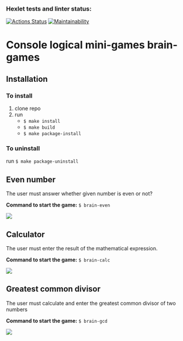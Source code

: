 ### Hexlet tests and linter status:
[![Actions Status](https://github.com/kitXIII/python-project-49/workflows/hexlet-check/badge.svg)](https://github.com/kitXIII/python-project-49/actions)
[![Maintainability](https://api.codeclimate.com/v1/badges/4de0f5c1b05c75e2e302/maintainability)](https://codeclimate.com/github/kitXIII/python-project-49/maintainability)

# Console logical mini-games brain-games

## Installation

### To install

1. clone repo
2. run
    - `$ make install`
    - `$ make build`
    - `$ make package-install`

### To uninstall

 run `$ make package-uninstall`


## Even number

The user must answer whether given number is even or not?


**Command to start the game:**  `$ brain-even`

![](https://kitxiii.github.io/media/gif/even.gif)


## Calculator

The user must enter the result of the mathematical expression.


**Command to start the game:**  `$ brain-calc`

![](https://kitxiii.github.io/media/gif/calc.gif)


## Greatest common divisor

The user must calculate and enter the greatest common divisor of two numbers


**Command to start the game:**  `$ brain-gcd`

![](https://kitxiii.github.io/media/gif/gcd.gif)

